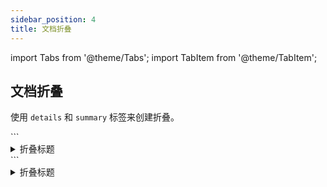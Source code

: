 ```yaml
---
sidebar_position: 4
title: 文档折叠
---
```


import Tabs from '@theme/Tabs';
import TabItem from '@theme/TabItem';

## 文档折叠

使用 `details` 和 `summary` 标签来创建折叠。

<Tabs>
<TabItem value="markdown" label="实现语法">
```
<details>
  <summary>折叠标题</summary>
  <p>折叠内容</p>
</details>
```
</TabItem>
<TabItem value="preview" label="效果预览">

<details>
  <summary>折叠标题</summary>
  <p>折叠内容</p>
</details>

</TabItem>
</Tabs>


